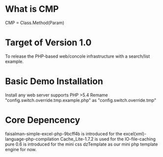 # What is CMP
CMP = Class.Method(Param)

# Target of Version 1.0
To release the PHP-based web/concole infrastructure with a search/list example.

# Basic Demo Installation
Install any web server supports PHP >5.4
Remame "config.switch.override.tmp.example.php" as "config.switch.override.tmp"

# Core Depencency
faisalman-simple-excel-php-9bcff4b is introduced for the excel(xml)-language-php-compilation
Cache_Lite-1.7.2 is used for the IO-file-caching
pure 0.6 is introduced for the mini css
dzTemplate as our mini php template engine for now.
